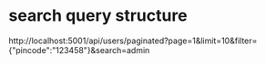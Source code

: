 # search query structure

http://localhost:5001/api/users/paginated?page=1&limit=10&filter={"pincode":"123458"}&search=admin

